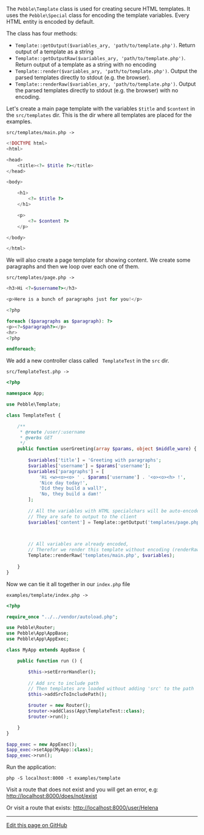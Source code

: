 The `Pebble\Template` class is used for creating secure HTML templates. It uses the `Pebble\Special` class for encoding the template variables. Every HTML entity is encoded by default. 

The class has four methods: 

* `Template::getOutput($variables_ary, 'path/to/template.php')`. Return output of a template as a string
* `Template::getOutputRaw($variables_ary, 'path/to/template.php')`. Return output of a template as a string with no encoding
* `Template::render($variables_ary, 'path/to/template.php')`. Output the parsed templates directly to stdout (e.g. the browser).
* `Template::renderRaw($variables_ary, 'path/to/template.php')`.  Output the parsed templates directly to stdout (e.g. the browser) with no encoding.


Let's create a main page template with the variables `$title` and `$content` in the `src/templates` dir. This is the dir where all templates are placed for the examples. 

```src/templates/main.php ->```

~~~php
<!DOCTYPE html>
<html>

<head>
    <title><?= $title ?></title>
</head>

<body>

    <h1>
        <?= $title ?>
    </h1>

    <p>
        <?= $content ?>
    </p>

</body>

</html>
~~~

We will also create a page template for showing content. We create some paragraphs and then we loop over each one of them.

```src/templates/page.php ->```

~~~php
<h3>Hi <?=$username?></h3>

<p>Here is a bunch of paragraphs just for you!</p>

<?php

foreach ($paragraphs as $paragraph): ?>
<p><?=$paragraph?></p>
<hr>
<?php

endforeach;
~~~

We add a new controller class called ` TemplateTest` in the `src` dir. 

```src/TemplateTest.php ->```

~~~php
<?php

namespace App;

use Pebble\Template;

class TemplateTest {

    /**
     * @route /user/:username
     * @verbs GET
     */
    public function userGreeting(array $params, object $middle_ware) {
        
        $variables['title'] = 'Greeting with paragraphs'; 
        $variables['username'] = $params['username'];
        $variables['paragraphs'] = [
            'Hi <w><o><o> ' . $params['username'] . '<o><o><h> !', 
            'Nice day today!', 
            'Did they build a wall?', 
            'No, they build a dam!'
        ];
        
        // All the variables with HTML specialchars will be auto-encoded, 
        // They are safe to output to the client
        $variables['content'] = Template::getOutput('templates/page.php', $variables);

        

        // All variables are already encoded, 
        // Therefor we render this template without encoding (renderRaw)
        Template::renderRaw('templates/main.php', $variables);
        
    } 
}

~~~

Now we can tie it all together in our `index.php` file

```examples/template/index.php ->```

~~~php
<?php

require_once "../../vendor/autoload.php";

use Pebble\Router;
use Pebble\App\AppBase;
use Pebble\App\AppExec;

class MyApp extends AppBase {

    public function run () {

        $this->setErrorHandler();
        
        // Add src to include path 
        // Then templates are loaded without adding 'src' to the path
        $this->addSrcToIncludePath();

        $router = new Router();
        $router->addClass(App\TemplateTest::class);
        $router->run();

    }
}

$app_exec = new AppExec();
$app_exec->setApp(MyApp::class);
$app_exec->run();

~~~

Run the application:

    php -S localhost:8000 -t examples/template

Visit a route that does not exist and you will get an error, e.g: [http://localhost:8000/does/not/exist](http://localhost:8000/does/not/exist)

Or visit a route that exists: [http://localhost:8000/user/Helena](http://localhost:8000/user/Helena)


<hr /><a href='https://github.com/diversen/pebble-framework-docs/blob/main/src-docs/200-Template.md'>Edit this page on GitHub</a>